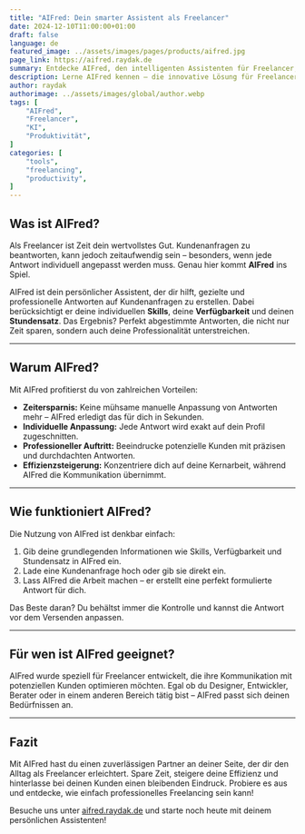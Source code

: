 ```yaml
---
title: "AIFred: Dein smarter Assistent als Freelancer"
date: 2024-12-10T11:00:00+01:00
draft: false
language: de
featured_image: ../assets/images/pages/products/aifred.jpg
page_link: https://aifred.raydak.de
summary: Entdecke AIFred, den intelligenten Assistenten für Freelancer, der dir maßgeschneiderte Antworten auf Kundenanfragen liefert – basierend auf deinen Skills, deiner Verfügbarkeit und deinem Stundensatz.
description: Lerne AIFred kennen – die innovative Lösung für Freelancer, um Kundenanfragen effizient und professionell zu beantworten. Spare Zeit und fokussiere dich auf das Wesentliche, während AIFred die perfekte Antwort für dich erstellt.
author: raydak
authorimage: ../assets/images/global/author.webp
tags: [
    "AIFred",
    "Freelancer",
    "KI",
    "Produktivität",
]
categories: [
    "tools",
    "freelancing",
    "productivity",
]
---
```


## Was ist AIFred?

Als Freelancer ist Zeit dein wertvollstes Gut. Kundenanfragen zu beantworten, kann jedoch zeitaufwendig sein – besonders, wenn jede Antwort individuell angepasst werden muss. Genau hier kommt **AIFred** ins Spiel. 

AIFred ist dein persönlicher Assistent, der dir hilft, gezielte und professionelle Antworten auf Kundenanfragen zu erstellen. Dabei berücksichtigt er deine individuellen **Skills**, deine **Verfügbarkeit** und deinen **Stundensatz**. Das Ergebnis? Perfekt abgestimmte Antworten, die nicht nur Zeit sparen, sondern auch deine Professionalität unterstreichen.

---

## Warum AIFred?

Mit AIFred profitierst du von zahlreichen Vorteilen:

- **Zeitersparnis:** Keine mühsame manuelle Anpassung von Antworten mehr – AIFred erledigt das für dich in Sekunden.
- **Individuelle Anpassung:** Jede Antwort wird exakt auf dein Profil zugeschnitten.
- **Professioneller Auftritt:** Beeindrucke potenzielle Kunden mit präzisen und durchdachten Antworten.
- **Effizienzsteigerung:** Konzentriere dich auf deine Kernarbeit, während AIFred die Kommunikation übernimmt.

---

## Wie funktioniert AIFred?

Die Nutzung von AIFred ist denkbar einfach:

1. Gib deine grundlegenden Informationen wie Skills, Verfügbarkeit und Stundensatz in AIFred ein.
2. Lade eine Kundenanfrage hoch oder gib sie direkt ein.
3. Lass AIFred die Arbeit machen – er erstellt eine perfekt formulierte Antwort für dich.

Das Beste daran? Du behältst immer die Kontrolle und kannst die Antwort vor dem Versenden anpassen.

---

## Für wen ist AIFred geeignet?

AIFred wurde speziell für Freelancer entwickelt, die ihre Kommunikation mit potenziellen Kunden optimieren möchten. Egal ob du Designer, Entwickler, Berater oder in einem anderen Bereich tätig bist – AIFred passt sich deinen Bedürfnissen an.

---

## Fazit

Mit AIFred hast du einen zuverlässigen Partner an deiner Seite, der dir den Alltag als Freelancer erleichtert. Spare Zeit, steigere deine Effizienz und hinterlasse bei deinen Kunden einen bleibenden Eindruck. Probiere es aus und entdecke, wie einfach professionelles Freelancing sein kann!

Besuche uns unter [aifred.raydak.de](https://aifred.raydak.de) und starte noch heute mit deinem persönlichen Assistenten!
